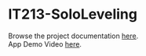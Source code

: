 # IT213-SoloLeveling
Browse the project documentation [here](https://drive.google.com/drive/folders/1ygWzgbYMNY0Oxzodx35g5F4D1-73bKae).
<br>App Demo Video [here](https://drive.google.com/file/d/1u4i9I3enrvTOSL7xKwB72EuDZBweqEJw/view?usp=drive_link).
